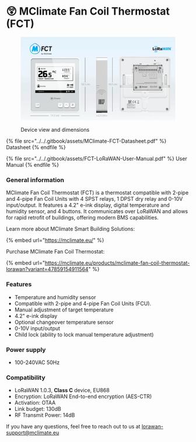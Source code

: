 # 😲 MClimate Fan Coil Thermostat (FCT)

<figure><img src="../../.gitbook/assets/Main.png" alt=""><figcaption><p>Device view and dimensions</p></figcaption></figure>

{% file src="../../.gitbook/assets/MClimate-FCT-Datasheet.pdf" %}
Datasheet
{% endfile %}

{% file src="../../.gitbook/assets/FCT-LoRaWAN-User-Manual.pdf" %}
User Manual
{% endfile %}

### General information

MClimate Fan Coil Thermostat (FCT) is a thermostat compatible with 2-pipe and 4-pipe Fan Coil Units with 4 SPST relays, 1 DPST dry relay and 0-10V input/output. It features a 4.2" e-ink display, digital temperature and humidity sensor, and 4 buttons. It communicates over LoRaWAN and allows for rapid retrofit of buildings, offering modern BMS capabilities.

Learn more about MClimate Smart Building Solutions:

{% embed url="https://mclimate.eu/" %}

Purchase MClimate Fan Coil Thermostat:

{% embed url="https://mclimate.eu/products/mclimate-fan-coil-thermostat-lorawan?variant=47859154911564" %}

### Features

* Temperature and humidity sensor
* Compatible with 2-pipe and 4-pipe Fan Coil Units (FCU).
* Manual adjustment of target temperature
* 4.2" e-ink display
* Optional changeover temperature sensor
* 0-10V input/output
* Child lock (ability to lock manual temperature adjustment)

### Power supply

* 100-240VAC 50Hz

### Compatibility

* LoRaWAN 1.0.3, **Class C** device, EU868
* Encryption: LoRaWAN End-to-end encryption (AES-CTR)
* Activation: OTAA
* Link budget: 130dB
* RF Transmit Power: 14dB

&#x20;If you have any questions, feel free to reach out to us at [lorawan-support@mclimate.eu](mailto:lorawan-support@mclimate.eu)
